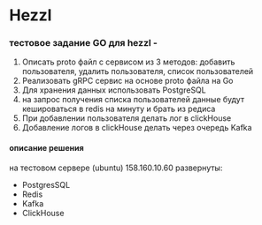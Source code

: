 # Hezzl
### тестовое задание GO для hezzl - 

1. Описать proto файл с сервисом из 3 методов: добавить пользователя, удалить пользователя, список пользователей
2. Реализовать gRPC сервис на основе proto файла на Go
3. Для хранения данных использовать PostgreSQL
4. на запрос получения списка пользователей данные будут кешироваться в redis на минуту и брать из редиса
5. При добавлении пользователя делать лог в clickHouse
6. Добавление логов в clickHouse делать через очередь Kafka

#### описание решения

на тестовом сервере (ubuntu) 158.160.10.60 развернуты:

- PostgresSQL
- Redis
- Kafka
- ClickHouse


